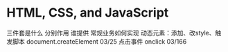# HTML, CSS, and JavaScript

三件套是什么
分别作用
谁提供
常规业务如何实现
    动态元素：添加、改style、触发脚本 document.createElement 03/25
    点击事件 onclick 03/166
    